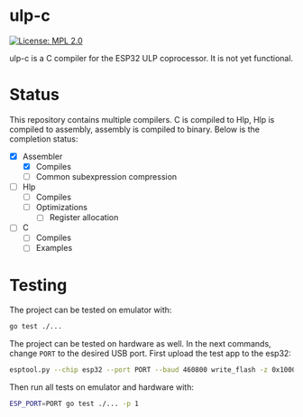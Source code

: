 # ulp-c

[![License: MPL 2.0](https://img.shields.io/badge/License-MPL%202.0-brightgreen.svg)](https://opensource.org/licenses/MPL-2.0)

ulp-c is a C compiler for the ESP32 ULP coprocessor. It is not yet functional.

# Status

This repository contains multiple compilers. C is compiled to Hlp, Hlp is compiled to assembly, assembly is compiled to binary. Below is the completion status:
- [X] Assembler
  - [X] Compiles
  - [ ] Common subexpression compression
- [ ] Hlp
  - [ ] Compiles
  - [ ] Optimizations
    - [ ] Register allocation
- [ ] C
  - [ ] Compiles
  - [ ] Examples

# Testing

The project can be tested on emulator with:
```sh
go test ./...
```

The project can be tested on hardware as well. In the next commands, change `PORT` to the desired USB port. First upload the test app to the esp32:
```sh
esptool.py --chip esp32 --port PORT --baud 460800 write_flash -z 0x1000 pkg/usb/test_app/test_app.bin
```

Then run all tests on emulator and hardware with:
```sh
ESP_PORT=PORT go test ./... -p 1
```


